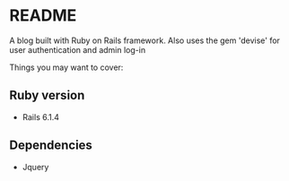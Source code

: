 # README

A blog built with Ruby on Rails framework. Also uses the gem 'devise' for user authentication and admin log-in

Things you may want to cover:

## Ruby version
- Rails 6.1.4

## Dependencies
- Jquery
